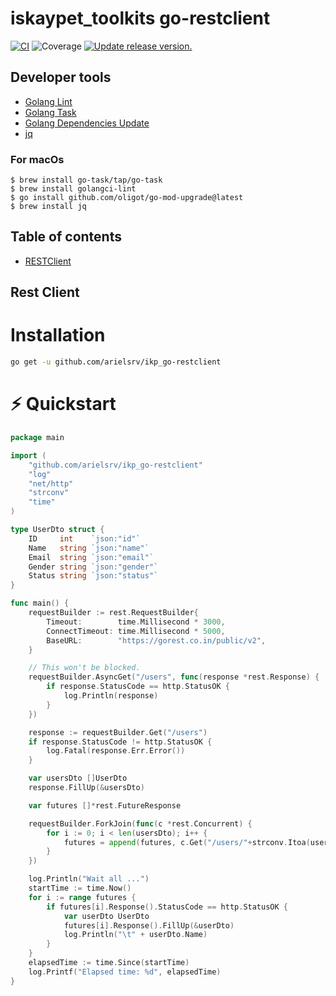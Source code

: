 # iskaypet_toolkits go-restclient

[![CI](https://github.com/tj-actions/coverage-badge-go/workflows/CI/badge.svg)](https://github.com/tj-actions/coverage-badge-go/actions?query=workflow%3ACI)
![Coverage](https://img.shields.io/badge/Coverage-86.3%25-brightgreen)
[![Update release version.](https://github.com/tj-actions/coverage-badge-go/workflows/Update%20release%20version./badge.svg)](https://github.com/tj-actions/coverage-badge-go/actions?query=workflow%3A%22Update+release+version.%22)

## Developer tools

- [Golang Lint](https://golangci-lint.run/)
- [Golang Task](https://taskfile.dev/)
- [Golang Dependencies Update](https://github.com/oligot/go-mod-upgrade)
- [jq](https://stedolan.github.io/jq/)

### For macOs

```shell
$ brew install go-task/tap/go-task
$ brew install golangci-lint
$ go install github.com/oligot/go-mod-upgrade@latest
$ brew install jq
```

## Table of contents

* [RESTClient](#rest-client)

## Rest Client

# Installation

```sh
go get -u github.com/arielsrv/ikp_go-restclient
```

# ⚡️ Quickstart

```go
package main

import (
	"github.com/arielsrv/ikp_go-restclient"
	"log"
	"net/http"
	"strconv"
	"time"
)

type UserDto struct {
	ID     int    `json:"id"`
	Name   string `json:"name"`
	Email  string `json:"email"`
	Gender string `json:"gender"`
	Status string `json:"status"`
}

func main() {
	requestBuilder := rest.RequestBuilder{
		Timeout:        time.Millisecond * 3000,
		ConnectTimeout: time.Millisecond * 5000,
		BaseURL:        "https://gorest.co.in/public/v2",
	}

	// This won't be blocked.
	requestBuilder.AsyncGet("/users", func(response *rest.Response) {
		if response.StatusCode == http.StatusOK {
			log.Println(response)
		}
	})

	response := requestBuilder.Get("/users")
	if response.StatusCode != http.StatusOK {
		log.Fatal(response.Err.Error())
	}

	var usersDto []UserDto
	response.FillUp(&usersDto)

	var futures []*rest.FutureResponse

	requestBuilder.ForkJoin(func(c *rest.Concurrent) {
		for i := 0; i < len(usersDto); i++ {
			futures = append(futures, c.Get("/users/"+strconv.Itoa(usersDto[i].ID)))
		}
	})

	log.Println("Wait all ...")
	startTime := time.Now()
	for i := range futures {
		if futures[i].Response().StatusCode == http.StatusOK {
			var userDto UserDto
			futures[i].Response().FillUp(&userDto)
			log.Println("\t" + userDto.Name)
		}
	}
	elapsedTime := time.Since(startTime)
	log.Printf("Elapsed time: %d", elapsedTime)
}

```
